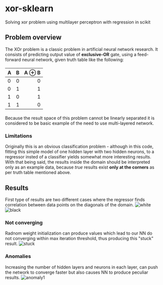 # xor-sklearn
Solving xor problem using multilayer perceptron with regression in scikit
## Problem overview
The XOr problem is a classic problem in artificial neural network research. It consists of predicting output value of **exclusive-OR** gate, using a feed-forward neural network, given truth table like the following:
####
| A| B| A ⊕ B|
| :----- | :----- | ----: |
| 0   | 0   | 0  |
| 0   | 1   |  1 |
| 1   | 0   | 1  |
| 1   | 1   | 0  |
####
Because the result space of this problem cannot be linearly separated it is considered to be basic example of the need to use multi-layered network.
### Limitations
Originally this is an obvious classification problem - although in this code, fitting this simple model of one hidden layer with two hidden neurons, to a regressor insted of a classifier yields somewhat more interesting results. With that being said, the results inside the domain should be interpreted only as an example data, because *true* results exist **only at the corners** as per truth table mentioned above.
## Results
First type of results are two different cases where the regressor finds correlation between data points on the diagonals of the domain.
![white](https://user-images.githubusercontent.com/30974121/38496671-a491f6fe-3bfe-11e8-9e4a-a73a1970c407.png)
![black](https://user-images.githubusercontent.com/30974121/38496667-a2414ada-3bfe-11e8-9656-36cea6ab4cfb.png)
### Not converging 
Radnom weight initialization can produce values which lead to our NN do not converging within max iteration threshold, thus producing this "stuck" result.
![stuck](https://user-images.githubusercontent.com/30974121/38496669-a38f0c10-3bfe-11e8-9e60-e690a85d84fb.png)
### Anomalies
Increasing the number of hidden layers and neurons in each layer, can push the network to converge faster but also causes NN to produce peculiar results.
![anomaly1](https://user-images.githubusercontent.com/30974121/38496663-a13e79be-3bfe-11e8-84b2-a0e1dea993ba.png)
